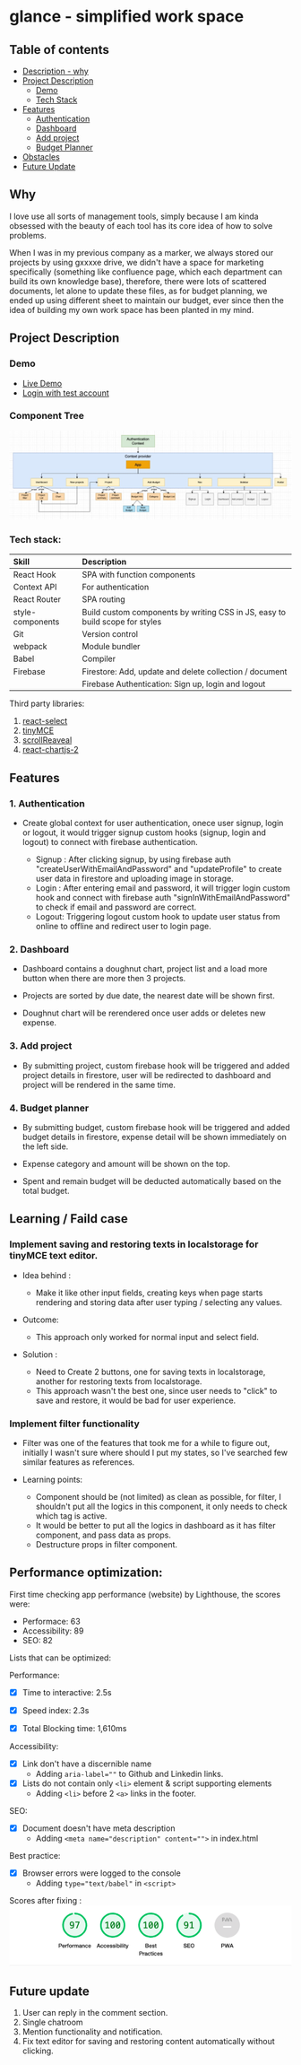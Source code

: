# glance - simplified work space

## Table of contents

- [Description - why](#Why)
- [Project Description](#project-description)
  - [Demo](#demo)
  - [Tech Stack](#tech-stack)
- [Features](#features)
  - [Authentication](#1-authentication)
  - [Dashboard](#2-dashboard)
  - [Add project](#3-add-project)
  - [Budget Planner](#4-budget-planner)
- [Obstacles](#obstacles)
- [Future Update](#future-update)

## Why

I love use all sorts of management tools, simply because I am kinda obsessed with the beauty of each tool has its core idea of how to solve problems.

When I was in my previous company as a marker, we always stored our projects by using gxxxxe drive, we didn't have a space for marketing specifically (something like confluence page, which each department can build its own knowledge base), therefore, there were lots of scattered documents, let alone to update these files, as for budget planning, we ended up using different sheet to maintain our budget, ever since then the idea of building my own work space has been planted in my mind.

## Project Description

### Demo

- [Live Demo](https://glance-simple-work-space.web.app/)
- [Login with test account](https://glance-simple-work-space.web.app/login)

### Component Tree

![Component tree](src/docs/component-state-management.jpg)

### Tech stack:

<!-- ![React](https://img.shields.io/badge/react-%2320232a.svg?style=for-the-badge&logo=react&logoColor=%2361DAFB) ![Styled Components](https://img.shields.io/badge/styled--components-DB7093?style=for-the-badge&logo=styled-components&logoColor=white) ![Webpack](https://img.shields.io/badge/webpack-%238DD6F9.svg?style=for-the-badge&logo=webpack&logoColor=black) ![Firebase](https://img.shields.io/badge/firebase-ffca28?style=for-the-badge&logo=firebase&logoColor=black) -->

| Skill            | Description                                                                  |
| :--------------- | :--------------------------------------------------------------------------- |
| React Hook       | SPA with function components                                                 |
| Context API      | For authentication                                                           |
| React Router     | SPA routing                                                                  |
| style-components | Build custom components by writing CSS in JS, easy to build scope for styles |
| Git              | Version control                                                              |
| webpack          | Module bundler                                                               |
| Babel            | Compiler                                                                     |
| Firebase         | Firestore: Add, update and delete collection / document                      |
|                  | Firebase Authentication: Sign up, login and logout                           |

Third party libraries:

1. [react-select](https://react-select.com/home)
2. [tinyMCE](https://www.tiny.cloud/docs/tinymce/6/)
3. [scrollReaveal](https://scrollrevealjs.org/)
4. [react-chartjs-2](https://react-chartjs-2.js.org/)

## Features

### 1. Authentication

- Create global context for user authentication, onece user signup, login or logout, it would trigger signup custom hooks (signup, login and logout) to connect with firebase authentication.

  - Signup : After clicking signup, by using firebase auth "createUserWithEmailAndPassword" and "updateProfile" to create user data in firestore and uploading image in storage.
  - Login : After entering email and password, it will trigger login custom hook and connect with firebase auth "signInWithEmailAndPassword" to check if email and password are correct.
  - Logout: Triggering logout custom hook to update user status from online to offline and redirect user to login page.
  <!-- ![Landing-page](src/docs/Landing-page.jpeg) -->

<!-- - Landing page with animation. -->

  <!-- ![Landing-page-gif](src/docs/landing-page.gif) -->

<!-- - User can click login button to switch page from signup to login.
- User needs to upload a photo, if size of the photo is over 100kb, it will show warning. -->
  <!-- ![Signup](src/docs/sign-up.jpeg) -->
<!-- - Login UI, user can click signup to switch page for signing up. -->
  <!-- ![Login](src/docs/login.jpeg) -->

### 2. Dashboard

- Dashboard contains a doughnut chart, project list and a load more button when there are more then 3 projects.
- Projects are sorted by due date, the nearest date will be shown first.
- Doughnut chart will be rerendered once user adds or deletes new expense.

  <!-- ![dashboard](src/docs/dashboard.jpeg) -->

### 3. Add project

- By submitting project, custom firebase hook will be triggered and added project details in firestore, user will be redirected to dashboard and project will be rendered in the same time.

  <!-- ![addproject1](src/docs/addproject-1.jpeg) -->

### 4. Budget planner

- By submitting budget, custom firebase hook will be triggered and added budget details in firestore, expense detail will be shown immediately on the left side.
- Expense category and amount will be shown on the top.
- Spent and remain budget will be deducted automatically based on the total budget.

  <!-- ![budget](src/docs/budget.jpeg) -->
  <!-- ![budget_project](src/docs/budget_project.jpeg) -->

## Learning / Faild case

### Implement saving and restoring texts in localstorage for tinyMCE text editor.

- Idea behind :

  - Make it like other input fields, creating keys when page starts rendering and storing data after user typing / selecting any values.

- Outcome:

  - This approach only worked for normal input and select field.

- Solution :
  - Need to Create 2 buttons, one for saving texts in localstorage, another for restoring texts from localstorage.
  - This approach wasn't the best one, since user needs to "click" to save and restore, it would be bad for user experience.

### Implement filter functionality

- Filter was one of the features that took me for a while to figure out, initially I wasn't sure where should I put my states, so I've searched few similar features as references.

- Learning points:
  - Component should be (not limited) as clean as possible, for filter, I shouldn't put all the logics in this component, it only needs to check which tag is active.
  - It would be better to put all the logics in dashboard as it has filter component, and pass data as props.
  - Destructure props in filter component.

## Performance optimization:

First time checking app performance (website) by Lighthouse, the scores were:

- Performace: 63
- Accessibility: 89
- SEO: 82

Lists that can be optimized:

Performance:

- [x] Time to interactive: 2.5s
- [x] Speed index: 2.3s
- [x] Total Blocking time: 1,610ms


Accessibility:

- [x] Link don't have a discernible name
  - Adding `aria-label=""` to Github and Linkedin links.
- [x] Lists do not contain only `<li>` element & script supporting elements
  - Adding `<li>` before 2 `<a>` links in the footer.

SEO:

- [x] Document doesn't have meta description
  - Adding `<meta name="description" content="">` in index.html

Best practice:

- [x] Browser errors were logged to the console
  - Adding `type="text/babel"` in `<script>`

Scores after fixing :
![Lighthiuse](src/docs/lighthouse.png)

## Future update

1. User can reply in the comment section.
2. Single chatroom
3. Mention functionality and notification.
4. Fix text editor for saving and restoring content automatically without clicking.
